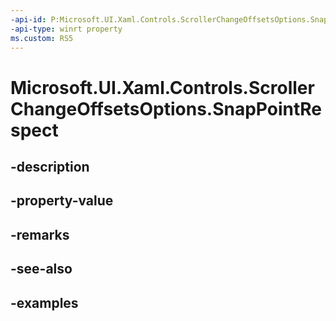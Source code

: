 ```yaml
---
-api-id: P:Microsoft.UI.Xaml.Controls.ScrollerChangeOffsetsOptions.SnapPointRespect
-api-type: winrt property
ms.custom: RS5
---
```


<!-- Property syntax.
public ScrollerViewChangeSnapPointRespect SnapPointRespect { get;  set; }
-->

# Microsoft.UI.Xaml.Controls.ScrollerChangeOffsetsOptions.SnapPointRespect

## -description

## -property-value

## -remarks

## -see-also

## -examples


